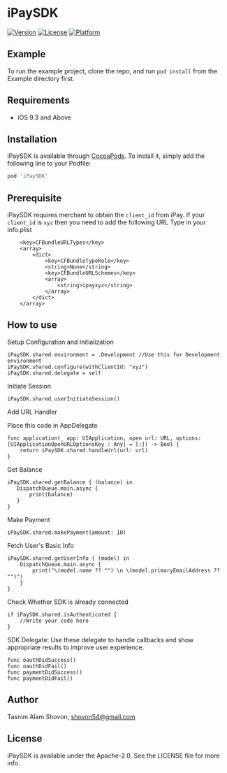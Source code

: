 # iPaySDK
[![Version](https://img.shields.io/cocoapods/v/iPaySDK.svg?style=flat)](https://cocoapods.org/pods/iPaySDK)
[![License](https://img.shields.io/cocoapods/l/iPaySDK.svg?style=flat)](https://cocoapods.org/pods/iPaySDK)
[![Platform](https://img.shields.io/cocoapods/p/iPaySDK.svg?style=flat)](https://cocoapods.org/pods/iPaySDK)

## Example

To run the example project, clone the repo, and run `pod install` from the Example directory first.

## Requirements
* iOS 9.3 and Above

## Installation

iPaySDK is available through [CocoaPods](https://cocoapods.org). To install
it, simply add the following line to your Podfile:

```ruby
pod 'iPaySDK'
```

## Prerequisite
iPaySDK requires merchant to obtain the `client_id` from iPay. If your `client_id` is `xyz` then you need to add the following URL Type in your info.plist

```
	<key>CFBundleURLTypes</key>
	<array>
		<dict>
			<key>CFBundleTypeRole</key>
			<string>None</string>
			<key>CFBundleURLSchemes</key>
			<array>
				<string>ipayxyz</string>
			</array>
		</dict>
	</array>
```

## How to use
Setup Configuration and Initialization
```
iPaySDK.shared.environment = .Development //Use this for Development environment
iPaySDK.shared.configure(withClientId: "xyz")
iPaySDK.shared.delegate = self
```

Initiate Session

```
iPaySDK.shared.userInitiateSession()
```

Add URL Handler

Place this code in AppDelegate
```
func application(_ app: UIApplication, open url: URL, options: [UIApplicationOpenURLOptionsKey : Any] = [:]) -> Bool {
    return iPaySDK.shared.handleUrl(url: url)
}
```


Get Balance

```
iPaySDK.shared.getBalance { (balance) in
   DispatchQueue.main.async {
       print(balance)
   }
}
```

Make Payment
```
iPaySDK.shared.makePayment(amount: 10)
```

Fetch User's Basic Info
```
iPaySDK.shared.getUserInfo { (model) in
    DispatchQueue.main.async {
        print("\(model.name ?? "") \n \(model.primaryEmailAddress ?? "")")
    }
}
```

Check Whether SDK is already connected
```
if iPaySDK.shared.isAuthenticated {
    //Write your code here     
}
```


SDK Delegate: Use these delegate to handle callbacks and show appropriate results to improve user experience.
```
func oauthDidSuccess()
func oauthDidFail() 
func paymentDidSuccess()
func paymentDidFail()
```

## Author

Tasnim Alam Shovon, shovon54@gmail.com

## License

iPaySDK is available under the Apache-2.0. See the LICENSE file for more info.

